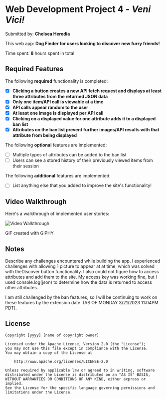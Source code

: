# Web Development Project 4 - *Veni Vici!*

Submitted by: **Chelsea Heredia**

This web app: **Dog Finder for users looking to discover new furry friends!**

Time spent: **8** hours spent in total

## Required Features

The following **required** functionality is completed:

- [X] **Clicking a button creates a new API fetch request and displays at least three attributes from the returned JSON data**
- [X] **Only one item/API call is viewable at a time**
- [X] **API calls appear random to the user**
- [X] **At least one image is displayed per API call**
- [X] **Clicking on a displayed value for one attribute adds it to a displayed ban list**
- [X] **Attributes on the ban list prevent further images/API results with that attribute from being displayed**

The following **optional** features are implemented:

- [ ] Multiple types of attributes can be added to the ban list
- [ ] Users can see a stored history of their previously viewed items from their session

The following **additional** features are implemented:

* [ ] List anything else that you added to improve the site's functionality!

## Video Walkthrough

Here's a walkthrough of implemented user stories:

<img src='https://media.giphy.com/media/v1.Y2lkPTc5MGI3NjExMTRhOTcwZDFjNDdiZDljMzg0ODMyMjk4ZWYxNzExZDE0Y2QyMzJkOSZjdD1n/7BhlaEhD3f0uLHlcsU/giphy.gif' title='Video Walkthrough' width='' alt='Video Walkthrough' />

<!-- Replace this with whatever GIF tool you used! -->
GIF created with GIPHY  
<!-- Recommended tools:
[Kap](https://getkap.co/) for macOS
[ScreenToGif](https://www.screentogif.com/) for Windows
[peek](https://github.com/phw/peek) for Linux. -->

## Notes

Describe any challenges encountered while building the app.
I experienced challenges with allowing 1 picture to appear at at time, which was solved with theDiscover button functionality. I also could not figure how to access attributes and
add them to the site. My access key was working fine, but I used console.log(json) to determine how the data is returned to access other attributes.

I am still challenged by the ban features, so I will be continuing to work on these features by the extension date. (AS OF MONDAY 3/21/2023 11:04PM PDT).

## License

    Copyright [yyyy] [name of copyright owner]

    Licensed under the Apache License, Version 2.0 (the "License");
    you may not use this file except in compliance with the License.
    You may obtain a copy of the License at

        http://www.apache.org/licenses/LICENSE-2.0

    Unless required by applicable law or agreed to in writing, software
    distributed under the License is distributed on an "AS IS" BASIS,
    WITHOUT WARRANTIES OR CONDITIONS OF ANY KIND, either express or implied.
    See the License for the specific language governing permissions and
    limitations under the License.
